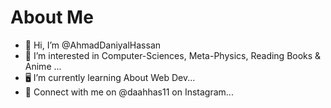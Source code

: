 # About Me
- 👋 Hi, I’m @AhmadDaniyalHassan
- 👀 I’m interested in Computer-Sciences, Meta-Physics, Reading Books & Anime ...
- 🖥️ I’m currently learning About Web Dev...
- 🔗 Connect with me on @daahhas11 on Instagram...
